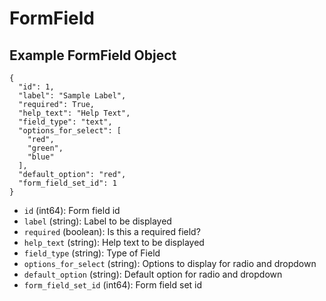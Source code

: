 # FormField

## Example FormField Object

```
{
  "id": 1,
  "label": "Sample Label",
  "required": True,
  "help_text": "Help Text",
  "field_type": "text",
  "options_for_select": [
    "red",
    "green",
    "blue"
  ],
  "default_option": "red",
  "form_field_set_id": 1
}
```

* `id` (int64): Form field id
* `label` (string): Label to be displayed
* `required` (boolean): Is this a required field?
* `help_text` (string): Help text to be displayed
* `field_type` (string): Type of Field
* `options_for_select` (string): Options to display for radio and dropdown
* `default_option` (string): Default option for radio and dropdown
* `form_field_set_id` (int64): Form field set id

